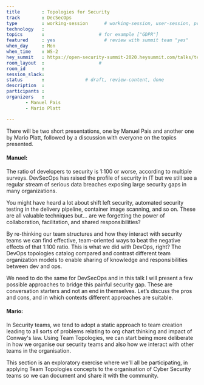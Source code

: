 ```yaml
---
title        : Topologies for Security
track        : DecSecOps
type         : working-session      # working-session, user-session, product-session
technology   :
topics       :                    # for example ["GDPR"]
featured     : yes                  # review with summit team "yes"
when_day     : Mon
when_time    : WS-2
hey_summit   : https://open-security-summit-2020.heysummit.com/talks/team-topologies-introduction/
room_layout  :                    #
room_id      :
session_slack: 
status       :               # draft, review-content, done
description  :
participants :
organizers   : 
       - Manuel Pais
       - Mario Platt

---
```


There will be two short presentations, one by Manuel Pais and another one by Mario Platt, followed by a discussion with everyone on the topics presented.

#### Manuel:

The ratio of developers to security is 1:100 or worse, according to multiple surveys. DevSecOps has raised the profile of security in IT but we still see a regular stream of serious data breaches exposing large security gaps in many organizations.

You might have heard a lot about shift left security, automated security testing in the delivery pipeline, container image scanning, and so on. These are all valuable techniques but… are we forgetting the power of collaboration, facilitation, and shared responsibilities?

By re-thinking our team structures and how they interact with security teams we can find effective, team-oriented ways to beat the negative effects of that 1:100 ratio. This is what we did with DevOps, right? The DevOps topologies catalog compared and contrast different team organization models to enable sharing of knowledge and responsibilities between dev and ops.

We need to do the same for DevSecOps and in this talk I will present a few possible approaches to bridge this painful security gap. These are conversation starters and not an end in themselves. Let’s discuss the pros and cons, and in which contexts different approaches are suitable.

#### Mario:

In Security teams, we tend to adopt a static approach to team creation leading to all sorts of problems relating to org chart thinking and impact of Conway's law. Using Team Topologies, we can start being more deliberate in how we organise our security teams and also how we interact with other teams in the organisation.

This section is an exploratory exercise where we'll all be participating, in applying Team Topologies concepts to the organisation of Cyber Security teams so we can document and share it with the community.
